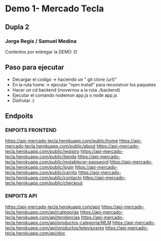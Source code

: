 # Demo 1- Mercado Tecla
## Dupla 2 
### Jorge Regis / Samuel Medina

Contentos por entregar la DEMO :D



## Paso para ejecutar
- Decargar el codigo -> haciendo un " git clone (url)"			
- En la ruta home -> ejecutar  "npm install" para reconstruir los paquetes 			
- Hacer un cd backend  (movernos a la ruta ./backend)		
- Ejecutar el comando nodemon app.js o node app.js
- Disfrutar :) 
					
					


## Endpoits 

### ENPOITS FRONTEND 
https://api-mercado-tecla.herokuapp.com/public/home
https://api-mercado-tecla.herokuapp.com/public/about
https://api-mercado-tecla.herokuapp.com/public/registro
https://api-mercado-tecla.herokuapp.com/public/tienda
https://api-mercado-tecla.herokuapp.com/public/restablecer-password
https://api-mercado-tecla.herokuapp.com/public/login
https://api-mercado-tecla.herokuapp.com/public/carrito
https://api-mercado-tecla.herokuapp.com/public/contacto
https://api-mercado-tecla.herokuapp.com/public/checkout



### ENPOITS  API
https://api-mercado-tecla.herokuapp.com/api/
https://api-mercado-tecla.herokuapp.com/api/categorias
https://api-mercado-tecla.herokuapp.com/api/tendencias
https://api-mercado-tecla.herokuapp.com/api/productos-categoria/MLM
https://api-mercado-tecla.herokuapp.com/api/productos/televisosres
https://api-mercado-tecla.herokuapp.com/api/doc







   

